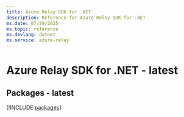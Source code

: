 ```yaml
---
title: Azure Relay SDK for .NET
description: Reference for Azure Relay SDK for .NET
ms.date: 07/29/2025
ms.topic: reference
ms.devlang: dotnet
ms.service: azure-relay
---
```

# Azure Relay SDK for .NET - latest
## Packages - latest
[!INCLUDE [packages](relay-index.md)]